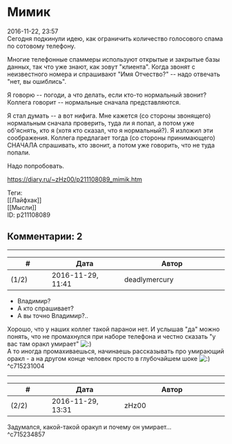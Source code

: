 Мимик
=====

  
2016-11-22, 23:57  
 Сегодня подкинули идею, как ограничить количество голосового спама по сотовому телефону.   
   
 Многие телефонные спаммеры используют открытые и закрытые базы данных, так что уже знают, как зовут "клиента". Когда звонят с неизвестного номера и спрашивают "Имя Отчество?" -- надо отвечать "нет, вы ошиблись".   
   
 Я говорю -- погоди, а что делать, если кто-то нормальный звонит? Коллега говорит -- нормальные сначала представляются.   
   
 Я стал думать -- а вот нифига. Мне кажется (со стороны звонящего) нормальным сначала проверить, туда ли я попал, а потом уже об'яснять, кто я (хотя кто сказал, что я нормальный?). Я изложил эти соображения. Коллега предлагает тогда (со стороны принимающего) СНАЧАЛА спрашивать, кто звонит, а потом уже говорить, что не туда попали.   
   
 Надо попробовать.   
  
<https://diary.ru/~zHz00/p211108089_mimik.htm>  
  
Теги:  
[[Лайфхак]]  
[[Мысли]]  
ID: p211108089  


Комментарии: 2
--------------

  


---



|         #         |              Дата              |                     Автор                     |           ID           |
| --- | --- | --- | --- |
| (1/2) | 2016-11-29, 11:41 | deadlymercury | c715231004 |

  
 - Владимир?   
 - А кто спрашивает?   
 - А вы точно Владимир?..   
   
 Хорошо, что у наших коллег такой паранои нет. И услышав "да" можно понять, что не промахнулся при наборе телефона и честно сказать "у вас там оракл умирает" ![:)](http://static.diary.ru/picture/3.gif)   
 А то иногда промахиваешься, начинаешь рассказывать про умирающий оракл - а на другом конце человек просто в глубочайшем шоке ![:)](http://static.diary.ru/picture/3.gif)   
 ^c715231004

---



|         #         |              Дата              |                     Автор                     |           ID           |
| --- | --- | --- | --- |
| (2/2) | 2016-11-29, 13:31 | zHz00 | c715234857 |

  
 Задумался, какой-такой оракул и почему он умирает...   
 ^c715234857